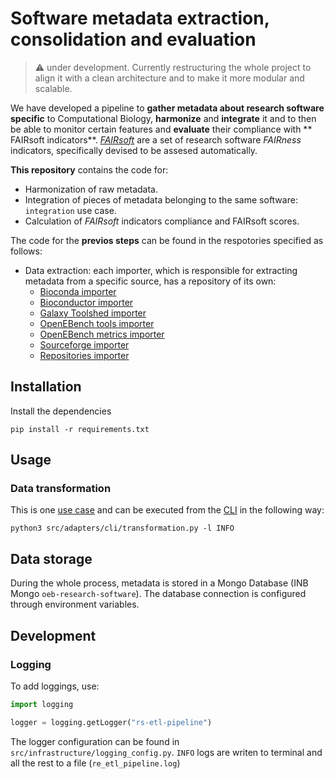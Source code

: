 # Software metadata extraction, consolidation and evaluation

> :warning: under development. 
> Currently restructuring the whole project to align it with a clean architecture and to make it more modular and scalable.

We have developed a pipeline to **gather metadata about research software specific** to Computational Biology, **harmonize** and **integrate** it and to then be able to monitor certain features and **evaluate** their compliance with ** FAIRsoft indicators**.  [*FAIRsoft*](https://github.com/inab/FAIRsoft_indicators) are a set of research software *FAIRness* indicators, specifically devised to be assesed automatically. 

**This repository** contains the code for:

- Harmonization of raw metadata.
- Integration of pieces of metadata belonging to the same software: `integration` use case.
- Calculation of *FAIRsoft* indicators compliance and FAIRsoft scores.


The code for the **previos steps** can be found in the respotories specified as follows:

- Data extraction: each importer, which is responsible for extracting metadata from a specific source, has a repository of its own:
  - [Bioconda importer](https://gitlab.bsc.es/inb/elixir/software-observatory/bioconda-importer)
  - [Bioconductor importer](https://gitlab.bsc.es/inb/elixir/software-observatory/bioconductor-importer)
  - [Galaxy Toolshed importer](https://gitlab.bsc.es/inb/elixir/software-observatory/toolshed-importer)
  - [OpenEBench tools importer](https://gitlab.bsc.es/inb/elixir/software-observatory/opeb-tools-importer)
  - [OpenEBench metrics importer](https://gitlab.bsc.es/inb/elixir/software-observatory/opeb-metrics-importer)
  - [Sourceforge importer](https://gitlab.bsc.es/inb/elixir/software-observatory/sourceforge-importer)
  - [Repositories importer](https://gitlab.bsc.es/inb/elixir/software-observatory/respositories-importer) 


## Installation 

Install the dependencies 

```
pip install -r requirements.txt
```


## Usage 

### Data transformation
This is one [use case](/src/application/use_cases/transformation/) and can be executed from the [CLI](/src/adapters/cli/transformation.py) in the following way:

```
python3 src/adapters/cli/transformation.py -l INFO
```


## Data storage
During the whole process, metadata is stored in a Mongo Database (INB Mongo `oeb-research-software`). The database connection is configured through environment variables. 

## Development 

### Logging 

To add loggings, use:

```python
import logging 

logger = logging.getLogger("rs-etl-pipeline")
```

The logger configuration can be found in `src/infrastructure/logging_config.py`. `INFO` logs are writen to terminal and all the rest to a file (`re_etl_pipeline.log`)
